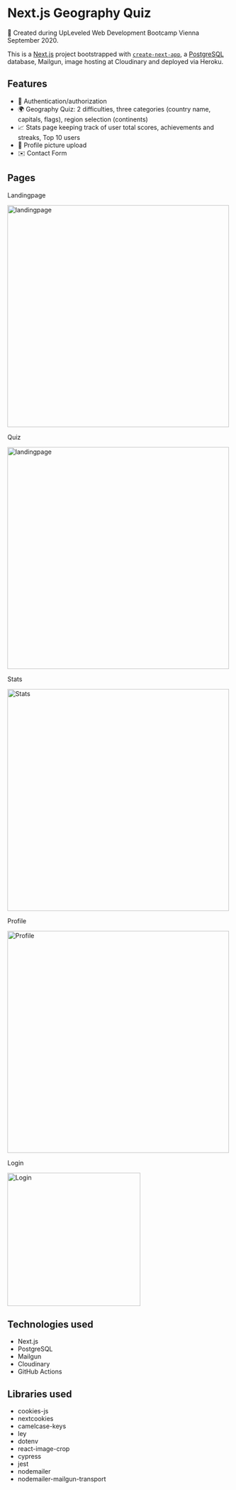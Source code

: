 
# Next.js Geography Quiz
🚀 Created during UpLeveled Web Development Bootcamp Vienna September 2020.

This is a [Next.js](https://nextjs.org/) project bootstrapped with [`create-next-app`](https://github.com/vercel/next.js/tree/canary/packages/create-next-app), a [PostgreSQL](https://www.postgresql.org) database, Mailgun, image hosting at Cloudinary and deployed via Heroku. 

## Features
- 🔐 Authentication/authorization
- 🌍 Geography Quiz: 2 difficulties, three categories (country name, capitals, flags), region selection (continents)
- 📈 Stats page keeping track of user total scores, achievements and streaks, Top 10 users
- 📸 Profile picture upload
- ✉️ Contact Form

## Pages

Landingpage

<img src="" width="500" alt='landingpage'>

Quiz

<img src="" width="500" alt='landingpage'>

Stats

<img src="" width="500" alt='Stats'>

Profile

<img src="" width="500" alt='Profile'>

Login

<img src="" width="300" alt='Login'>

## Technologies used

- Next.js
- PostgreSQL
- Mailgun
- Cloudinary
- GitHub Actions

## Libraries used
- cookies-js
- nextcookies
- camelcase-keys
- ley
- dotenv
- react-image-crop
- cypress
- jest
- nodemailer
- nodemailer-mailgun-transport



